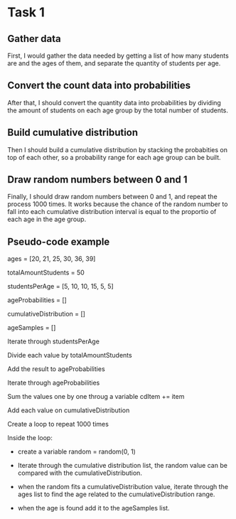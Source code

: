 # Task 1

## Gather data
First, I would gather the data needed by getting a list of how many students are and the ages of them, and separate the quantity of students per age.

## Convert the count data into probabilities
After that, I should convert the quantity data into probabilities by dividing the amount of students on each age group by the total number of students.

## Build cumulative distribution
Then I should build a cumulative distribution by stacking the probabities on top of each other, so a probability range for each age group can be built.

## Draw random numbers between 0 and 1
Finally, I should draw random numbers between 0 and 1, and repeat the process 1000 times. It works because the chance of the random number to fall into each cumulative distribution interval is equal to the proportio of each age in the age group.

## Pseudo-code example

ages = [20, 21, 25, 30, 36, 39]

totalAmountStudents = 50

studentsPerAge = [5, 10, 10, 15, 5, 5]

ageProbabilities = []

cumulativeDistribution = []

ageSamples = []

Iterate through studentsPerAge

Divide each value by totalAmountStudents

Add the result to ageProbabilities

Iterate through ageProbabilities

Sum the values one by one throug a variable cdItem += item

Add each value on cumulativeDistribution

Create a loop to repeat 1000 times

Inside the loop:

* create a variable random = random(0, 1)

* Iterate through the cumulative distribution list, the random value can be compared with the cumulativeDistribution.

* when the random fits a cumulativeDistribution value, iterate through the ages list to find the age related to the cumulativeDistribution range.

* when the age is found add it to the ageSamples list.


